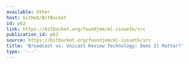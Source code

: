 ```yaml
---
available: Other
host: GitHub/BitBucket
id: p62
link: https://bitbucket.org/foundjem/ml-issuetk/src
publication_id: p62
source: https://bitbucket.org/foundjem/ml-issuetk/src
title: 'Broadcast vs. Unicast Review Technology: Does It Matter?'
type: '---'
---
```

